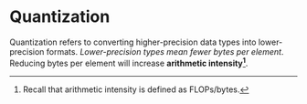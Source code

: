# Quantization

Quantization refers to converting higher-precision data types into lower-precision formats. _Lower-precision types mean fewer bytes per element_. Reducing bytes per element will increase **arithmetic intensity[^1]**.

[^1]: Recall that arithmetic intensity is defined as FLOPs/bytes.
